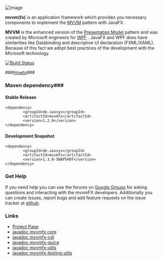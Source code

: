 ![image](http://www.buildpath.de/mvvm/mvvmfx.png)

__mvvm(fx)__ is an application framework which provides you necessary components to implement the [MVVM](../../wiki/MVVM "MVVM") pattern with JavaFX.

__MVVM__ is the enhanced version of the [Presentation Model](http://martinfowler.com/eaaDev/PresentationModel.html "Presentation Model") pattern and was created by Microsoft engineers for [WPF](http://msdn.microsoft.com/en-us/library/ms754130.aspx "WPF") . JavaFX and WPF does have similarities like Databinding and descriptive UI declaration (FXML/XAML). Because of this fact we adopt best practices of the development with the Microsoft technology.

[![Build Status](https://travis-ci.org/sialcasa/mvvmFX.svg?branch=develop)](https://travis-ci.org/sialcasa/mvvmFX)

###[Howto](../../wiki "Howto")###

### Maven dependency###

#### Stable Release
```
<dependency>
		<groupId>de.saxsys</groupId>
		<artifactId>mvvmfx</artifactId>
		<version>1.2.0</version>
</dependency>
```

#### Development Snapshot
```
<dependency>
		<groupId>de.saxsys</groupId>
		<artifactId>mvvmfx</artifactId>
		<version>1.3.0-SNAPSHOT</version>
</dependency>
```


### Get Help

If you need help you can use the forums on [Google Groups](https://groups.google.com/forum/#!forum/mvvmfx-dev) for asking questions and interacting with the mvvmFX developers. Additionally you can create issues, report bugs and add feature requests on the issue tracker at [github](https://github.com/sialcasa/mvvmFX/issues).

### Links

- [Project Page](http://sialcasa.github.io/mvvmFX/)
- [javadoc mvvmfx core](http://sialcasa.github.io/mvvmFX/javadoc/1.2.0/mvvmfx/)
- [javadoc mvvmfx-cdi](http://sialcasa.github.io/mvvmFX/javadoc/1.2.0/mvvmfx-cdi/)
- [javadoc mvvmfx-guice](http://sialcasa.github.io/mvvmFX/javadoc/1.2.0/mvvmfx-guice/)
- [javadoc mvvmfx-utils](http://sialcasa.github.io/mvvmFX/javadoc/1.2.0/mvvmfx-utils/)
- [javadoc mvvmfx-testing-utils](http://sialcasa.github.io/mvvmFX/javadoc/1.2.0/mvvmfx-testing-utils/)

